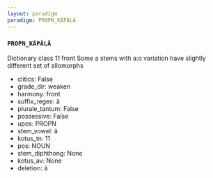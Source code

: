 ```yaml
---
layout: paradigm
paradigm: PROPN_KÄPÄLÄ
---
```

### ` PROPN_KÄPÄLÄ `

Dictionary class 11 front Some a stems with a:o variation have slightly different set of allomorphs
* clitics: False
* grade_dir: weaken
* harmony: front
* suffix_regex: ä
* plurale_tantum: False
* possessive: False
* upos: PROPN
* stem_vowel: ä
* kotus_tn: 11
* pos: NOUN
* stem_diphthong: None
* kotus_av: None
* deletion: ä
